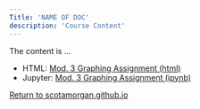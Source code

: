 ```yaml
---
Title: 'NAME OF DOC'
description: 'Course Content'
---
```


The content is ...
- HTML: [Mod. 3 Graphing Assignment (html)](M3Graphing.html)
- Jupyter: [Mod. 3 Graphing Assignment (ipynb)](M3Graphing.ipynb)

[Return to scotamorgan.github.io](scotamorgan.github.io)
